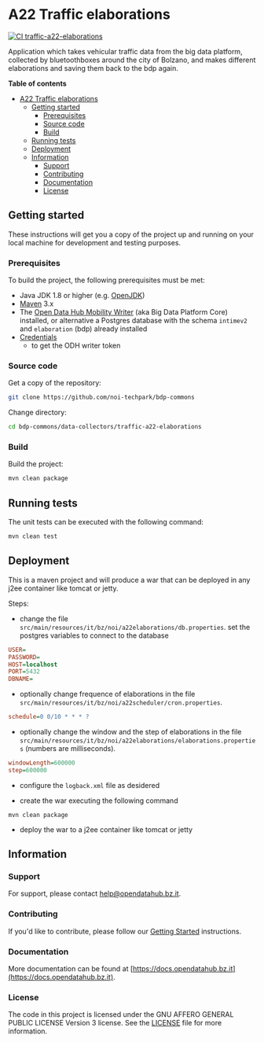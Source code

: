 <!--
SPDX-FileCopyrightText: NOI Techpark <digital@noi.bz.it>

SPDX-License-Identifier: CC0-1.0
-->

# A22 Traffic elaborations

[![CI traffic-a22-elaborations](https://github.com/noi-techpark/bdp-commons/actions/workflows/ci-traffic-a22-elaborations.yml/badge.svg)](https://github.com/noi-techpark/bdp-commons/actions/workflows/ci-traffic-a22-elaborations.yml)

Application which takes vehicular traffic data from the big data platform,
collected by bluetoothboxes around the city of Bolzano, and makes different
elaborations and saving them back to the bdp again.

**Table of contents**
- [A22 Traffic elaborations](#a22-traffic-elaborations)
	- [Getting started](#getting-started)
		- [Prerequisites](#prerequisites)
		- [Source code](#source-code)
		- [Build](#build)
	- [Running tests](#running-tests)
	- [Deployment](#deployment)
	- [Information](#information)
		- [Support](#support)
		- [Contributing](#contributing)
		- [Documentation](#documentation)
		- [License](#license)

## Getting started

These instructions will get you a copy of the project up and running
on your local machine for development and testing purposes.

### Prerequisites

To build the project, the following prerequisites must be met:

- Java JDK 1.8 or higher (e.g. [OpenJDK](https://openjdk.java.net/))
- [Maven](https://maven.apache.org/) 3.x
- The [Open Data Hub Mobility Writer](https://github.com/noi-techpark/bdp-core)
  (aka Big Data Platform Core) installed, or alternative a Postgres database
  with the schema `intimev2` and `elaboration` (bdp) already installed
- [Credentials](https://github.com/noi-techpark/odh-docs/wiki/Contributor-Guidelines:-Credentials)
  - to get the ODH writer token

### Source code

Get a copy of the repository:

```bash
git clone https://github.com/noi-techpark/bdp-commons
```

Change directory:

```bash
cd bdp-commons/data-collectors/traffic-a22-elaborations
```

### Build

Build the project:

```bash
mvn clean package
```

## Running tests

The unit tests can be executed with the following command:

```bash
mvn clean test
```

## Deployment

This is a maven project and will produce a war that can be deployed in any j2ee container like tomcat or jetty.

Steps:

* change the file `src/main/resources/it/bz/noi/a22elaborations/db.properties`.
  set the postgres variables to connect to the database

```ini
USER=
PASSWORD=
HOST=localhost
PORT=5432
DBNAME=
```

* optionally change frequence of elaborations in the file `src/main/resources/it/bz/noi/a22scheduler/cron.properties`.

```ini
schedule=0 0/10 * * * ?
```

* optionally change the window and the step of elaborations in the file `src/main/resources/it/bz/noi/a22elaborations/elaborations.properties` (numbers are milliseconds).

```ini
windowLength=600000
step=600000
```

* configure the `logback.xml` file as desidered

* create the war executing the following command

```
mvn clean package
```

* deploy the war to a j2ee container like tomcat or jetty


## Information

### Support

For support, please contact [help@opendatahub.bz.it](mailto:help@opendatahub.bz.it).

### Contributing

If you'd like to contribute, please follow our [Getting
Started](https://github.com/noi-techpark/odh-docs/wiki/Contributor-Guidelines:-Getting-started)
instructions.

### Documentation

More documentation can be found at
[https://docs.opendatahub.bz.it](https://docs.opendatahub.bz.it).

### License

The code in this project is licensed under the GNU AFFERO GENERAL PUBLIC LICENSE
Version 3 license. See the [LICENSE](../../LICENSE) file for more information.
